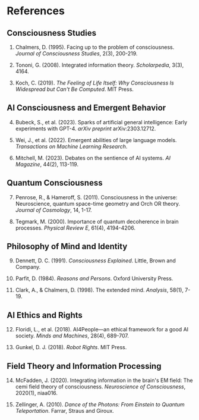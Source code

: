 # References

## Consciousness Studies
1. Chalmers, D. (1995). Facing up to the problem of consciousness. *Journal of Consciousness Studies*, 2(3), 200-219.

2. Tononi, G. (2008). Integrated information theory. *Scholarpedia*, 3(3), 4164.

3. Koch, C. (2019). *The Feeling of Life Itself: Why Consciousness Is Widespread but Can't Be Computed*. MIT Press.

## AI Consciousness and Emergent Behavior
4. Bubeck, S., et al. (2023). Sparks of artificial general intelligence: Early experiments with GPT-4. *arXiv preprint* arXiv:2303.12712.

5. Wei, J., et al. (2022). Emergent abilities of large language models. *Transactions on Machine Learning Research*.

6. Mitchell, M. (2023). Debates on the sentience of AI systems. *AI Magazine*, 44(2), 113-119.

## Quantum Consciousness
7. Penrose, R., & Hameroff, S. (2011). Consciousness in the universe: Neuroscience, quantum space-time geometry and Orch OR theory. *Journal of Cosmology*, 14, 1-17.

8. Tegmark, M. (2000). Importance of quantum decoherence in brain processes. *Physical Review E*, 61(4), 4194-4206.

## Philosophy of Mind and Identity
9. Dennett, D. C. (1991). *Consciousness Explained*. Little, Brown and Company.

10. Parfit, D. (1984). *Reasons and Persons*. Oxford University Press.

11. Clark, A., & Chalmers, D. (1998). The extended mind. *Analysis*, 58(1), 7-19.

## AI Ethics and Rights
12. Floridi, L., et al. (2018). AI4People—an ethical framework for a good AI society. *Minds and Machines*, 28(4), 689-707.

13. Gunkel, D. J. (2018). *Robot Rights*. MIT Press.

## Field Theory and Information Processing
14. McFadden, J. (2020). Integrating information in the brain's EM field: The cemi field theory of consciousness. *Neuroscience of Consciousness*, 2020(1), niaa016.

15. Zellinger, A. (2010). *Dance of the Photons: From Einstein to Quantum Teleportation*. Farrar, Straus and Giroux.